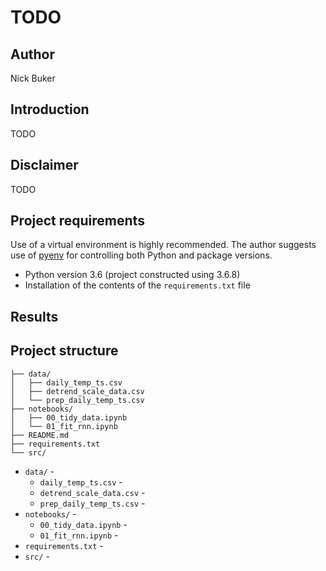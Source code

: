 # TODO

## Author
Nick Buker

## Introduction
TODO

## Disclaimer
TODO

## Project requirements
Use of a virtual environment is highly recommended. The author suggests use of [pyenv](https://github.com/pyenv/pyenv) for controlling both Python and package versions.
- Python version 3.6 (project constructed using 3.6.8)
- Installation of the contents of the `requirements.txt` file

## Results

## Project structure
```
├── data/
│   ├── daily_temp_ts.csv
│   ├── detrend_scale_data.csv
│   └── prep_daily_temp_ts.csv
├── notebooks/
│   ├── 00_tidy_data.ipynb
│   └── 01_fit_rnn.ipynb
├── README.md
├── requirements.txt
└── src/

```
- `data/` -
    - `daily_temp_ts.csv` -
    - `detrend_scale_data.csv` -
    - `prep_daily_temp_ts.csv` -
- `notebooks/` -
    - `00_tidy_data.ipynb` -
    - `01_fit_rnn.ipynb` -
- `requirements.txt` -
- `src/` -
